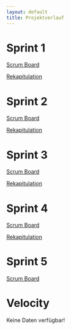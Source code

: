 ```yaml
---
layout: default
title: Projektverlauf
---
```

# Sprint 1
[Scrum Board](https://gitlab.com/engineering-projekt/examibur/milestones/13)

[Rekapitulation](https://gitlab.com/engineering-projekt/examibur/issues/24)

# Sprint 2
[Scrum Board](https://gitlab.com/engineering-projekt/examibur/milestones/14)

[Rekapitulation](https://gitlab.com/engineering-projekt/examibur/issues/25)

# Sprint 3
[Scrum Board](https://gitlab.com/engineering-projekt/examibur/milestones/15)

[Rekapitulation](https://gitlab.com/engineering-projekt/examibur/issues/26)

# Sprint 4
[Scrum Board](https://gitlab.com/engineering-projekt/examibur/milestones/16)

[Rekapitulation](https://gitlab.com/engineering-projekt/examibur/issues/27)

# Sprint 5
[Scrum Board](https://gitlab.com/engineering-projekt/examibur/milestones/17)

# Velocity
<div id="velocityChart">
    <div class="alert alert-danger no-export">Keine Daten verfügbar!</div>
</div>

<script src="https://code.jquery.com/jquery-3.1.1.min.js"></script>
<script src="https://code.highcharts.com/highcharts.js"></script>
<script src="https://code.highcharts.com/modules/exporting.js"></script>
<script src="../website/script/velocity.js"></script>
